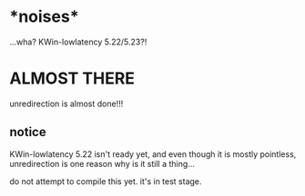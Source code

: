 # \*noises\*

...wha? KWin-lowlatency 5.22/5.23?!

# ALMOST THERE

unredirection is almost done!!!

## notice

KWin-lowlatency 5.22 isn't ready yet, and even though it is mostly pointless, unredirection is one reason why is it still a thing...

do not attempt to compile this yet. it's in test stage.
